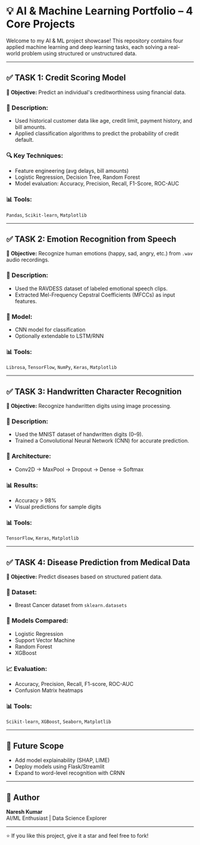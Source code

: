 # 💡 AI & Machine Learning Portfolio – 4 Core Projects

Welcome to my AI & ML project showcase! This repository contains four applied machine learning and deep learning tasks, each solving a real-world problem using structured or unstructured data.

---

## ✅ TASK 1: Credit Scoring Model
**🎯 Objective:** Predict an individual's creditworthiness using financial data.

### 📌 Description:
- Used historical customer data like age, credit limit, payment history, and bill amounts.
- Applied classification algorithms to predict the probability of credit default.

### 🔍 Key Techniques:
- Feature engineering (avg delays, bill amounts)
- Logistic Regression, Decision Tree, Random Forest
- Model evaluation: Accuracy, Precision, Recall, F1-Score, ROC-AUC

### 📊 Tools:
`Pandas`, `Scikit-learn`, `Matplotlib`

---

## ✅ TASK 2: Emotion Recognition from Speech
**🎯 Objective:** Recognize human emotions (happy, sad, angry, etc.) from `.wav` audio recordings.

### 📌 Description:
- Used the RAVDESS dataset of labeled emotional speech clips.
- Extracted Mel-Frequency Cepstral Coefficients (MFCCs) as input features.

### 🤖 Model:
- CNN model for classification
- Optionally extendable to LSTM/RNN

### 📊 Tools:
`Librosa`, `TensorFlow`, `NumPy`, `Keras`, `Matplotlib`

---

## ✅ TASK 3: Handwritten Character Recognition
**🎯 Objective:** Recognize handwritten digits using image processing.

### 📌 Description:
- Used the MNIST dataset of handwritten digits (0–9).
- Trained a Convolutional Neural Network (CNN) for accurate prediction.

### 🧠 Architecture:
- Conv2D → MaxPool → Dropout → Dense → Softmax

### 📊 Results:
- Accuracy > 98%
- Visual predictions for sample digits

### 📊 Tools:
`TensorFlow`, `Keras`, `Matplotlib`

---

## ✅ TASK 4: Disease Prediction from Medical Data
**🎯 Objective:** Predict diseases based on structured patient data.

### 📌 Dataset:
- Breast Cancer dataset from `sklearn.datasets`

### 🧪 Models Compared:
- Logistic Regression  
- Support Vector Machine  
- Random Forest  
- XGBoost

### 📈 Evaluation:
- Accuracy, Precision, Recall, F1-score, ROC-AUC
- Confusion Matrix heatmaps

### 📊 Tools:
`Scikit-learn`, `XGBoost`, `Seaborn`, `Matplotlib`

---

## 🚀 Future Scope
- Add model explainability (SHAP, LIME)
- Deploy models using Flask/Streamlit
- Expand to word-level recognition with CRNN

---

## 🧠 Author
**Naresh Kumar**  
AI/ML Enthusiast | Data Science Explorer  

---

⭐️ If you like this project, give it a star and feel free to fork!
